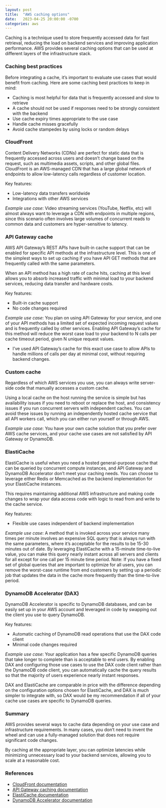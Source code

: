 ```yaml
---
layout: post
title:  "AWS caching options"
date:   2023-04-25 20:00:00 -0700
categories: aws
---
```


Caching is a technique used to store frequently accessed data for fast retrieval, reducing the load on backend services and improving application performance.  AWS provides several caching options that can be used at different layers of the infrastructure stack.

### Caching best practices
Before integrating a cache, it’s important to evaluate use cases that would benefit from caching.  Here are some caching best practices to keep in mind:
* Caching is most helpful for data that is frequently accessed and slow to retrieve
* A cache should not be used if responses need to be strongly consistent with the backend
* Use cache expiry times appropriate to the use case
* Handle cache misses gracefully
* Avoid cache stampedes by using locks or random delays

### CloudFront
Content Delivery Networks (CDNs) are perfect for static data that is frequently accessed across users and doesn’t change based on the request, such as multimedia assets, scripts, and other global files. CloudFront is an AWS-managed CDN that has a large global network of endpoints to allow low-latency calls regardless of customer location.

Key features:
* Low-latency data transfers worldwide
* Integrations with other AWS services

*Example use case*: Video streaming services (YouTube, Netflix, etc) will almost always want to leverage a CDN with endpoints in multiple regions, since this scenario often involves large volumes of concurrent reads to common data and customers are hyper-sensitive to latency.

### API Gateway cache
AWS API Gateway’s REST APIs have built-in cache support that can be enabled for specific API methods at the infrastructure level.  This is one of the simplest ways to set up caching if you have API GET methods that are frequently called with the same parameters.

When an API method has a high rate of cache hits, caching at this level allows you to absorb increased traffic with minimal load to your backend services, reducing data transfer and hardware costs.

Key features:
* Built-in cache support
* No code changes required

*Example use case*: You plan on using API Gateway for your service, and one of your API methods has a limited set of expected incoming request values and is frequently called by other services.  Enabling API Gateway’s cache for this method will reduce the worst case load to your backend to N calls per cache timeout period, given N unique request values.
* I’ve used API Gateway’s cache for this exact use case to allow APIs to handle millions of calls per day at minimal cost, without requiring backend changes.

### Custom cache
Regardless of which AWS services you use, you can always write server-side code that manually accesses a custom cache.

Using a local cache on the host running the service is simple but has availability issues if you need to reboot or replace the host, and consistency issues if you run concurrent servers with independent caches.  You can avoid these issues by running an independently hosted cache service that all API workers call, which you can either run yourself or through AWS.

*Example use case*: You have your own cache solution that you prefer over AWS cache services, and your cache use cases are not satisfied by API Gateway or DynamoDB.

### ElastiCache
ElastiCache is useful when you need a hosted general-purpose cache that can be queried by concurrent compute instances, and API Gateway and DynamoDB Accelerator don’t meet your caching needs.  You can choose to leverage either Redis or Memcached as the backend implementation for your ElastiCache instances.

This requires maintaining additional AWS infrastructure and making code changes to wrap your data access code with logic to read from and write to the cache service.

Key features:
* Flexible use cases independent of backend implementation

*Example use case*: A method that is invoked across your service many times per minute involves an expensive SQL query that is always run with the same parameters, where it’s acceptable for the results to be 15-30 minutes out of date.  By leveraging ElastiCache with a 15-minute time-to-live value, you can make this query nearly instant across all servers and clients for all except for one call per 15 minute time period.  Note: If you have a fixed set of global queries that are important to optimize for all users, you can remove the worst-case runtime from end customers by setting up a periodic job that updates the data in the cache more frequently than the time-to-live period.

### DynamoDB Accelerator (DAX)
DynamoDB Accelerator is specific to DynamoDB databases, and can be easily set up in your AWS account and leveraged in code by swapping out the client you use to query DynamoDB.

Key features:
* Automatic caching of DynamoDB read operations that use the DAX code client
* Minimal code changes required

*Example use case*: Your application has a few specific DynamoDB queries that take longer to complete than is acceptable to end users.  By enabling DAX and configuring those use cases to use the DAX code client rather than the DynamoDB code client, you can automatically cache the query results so that the majority of users experience nearly instant responses.

DAX and ElastiCache are comparable in price with the difference depending on the configuration options chosen for ElastiCache, and DAX is much simpler to integrate with, so DAX would be my recommendation if all of your cache use cases are specific to DynamoDB queries.

### Summary
AWS provides several ways to cache data depending on your use case and infrastructure requirements.  In many cases, you don’t need to invent the wheel and can use a fully-managed solution that does not require significant code changes.

By caching at the appropriate layer, you can optimize latencies while minimizing unnecessary load to your backend services, allowing you to scale at a reasonable cost.

### References
* [CloudFront documentation](https://docs.aws.amazon.com/AmazonCloudFront/latest/DeveloperGuide/Introduction.html)
* [API Gateway caching documentation](https://docs.aws.amazon.com/apigateway/latest/developerguide/api-gateway-caching.html)
* [ElastiCache documentation](https://docs.aws.amazon.com/elasticache/)
* [DynamoDB Accelerator documentation](https://docs.aws.amazon.com/amazondynamodb/latest/developerguide/DAX.html)
